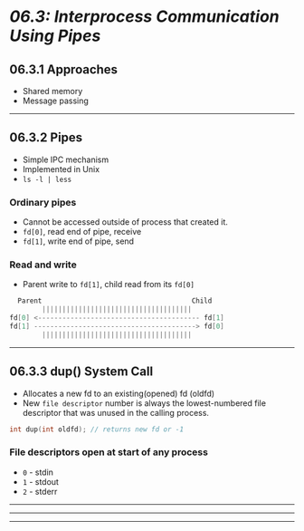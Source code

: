 # _06.3: Interprocess Communication Using Pipes_
## __06.3.1 Approaches__
- Shared memory
- Message passing
--------------------------------------------------
## __06.3.2 Pipes__
- Simple IPC mechanism
- Implemented in Unix
- `ls -l | less`

### Ordinary pipes
- Cannot be accessed outside of process that created it.
- `fd[0]`, read end of pipe, receive
- `fd[1]`, write end of pipe, send

### Read and write
- Parent write to `fd[1]`, child read from its `fd[0]`
```java
  Parent                                     Child
        |||||||||||||||||||||||||||||||||||||
fd[0] <---------------------------------------- fd[1]
fd[1] ----------------------------------------> fd[0]
        |||||||||||||||||||||||||||||||||||||
```
--------------------------------------------------
## __06.3.3 dup() System Call__
- Allocates a new fd to an existing(opened) fd (oldfd)
- New `file descriptor` number is always the lowest-numbered file descriptor that was unused in the calling process.
```c
int dup(int oldfd); // returns new fd or -1
```

### File descriptors open at start of any process
- `0` - stdin
- `1` - stdout
- `2` - stderr
--------------------------------------------------
--------------------------------------------------
--------------------------------------------------